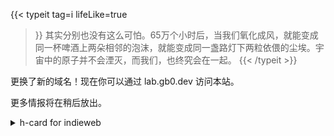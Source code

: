 ---
---
{{< typeit
  tag=i
  lifeLike=true
>}}
其实分别也没有这么可怕。65万个小时后，当我们氧化成风，就能变成同一杯啤酒上两朵相邻的泡沫，就能变成同一盏路灯下两粒依偎的尘埃。宇宙中的原子并不会湮灭，而我们，也终究会在一起。
{{< /typeit >}}

更换了新的域名！现在你可以通过 lab.gb0.dev 访问本站。

更多情报将在稍后放出。

<!--h-card related-->
<details>
<summary>h-card for indieweb</summary>
<div class="h-card">
  #nobridge
  I'm 
  <a class="u-url" rel="me" href="/">/var/log/gblab</a>
  <img class="u-photo" alt="avatar of gblab acct" src="/img/logo@square.png" width="25%" height="25%"/>
  banner:
  <img class="u-featured" alt="banner of gblab acct" src="/img/blog-cover.png" width="25%" height="25%" />
  <a class="u-url" href="acct:gb@lab.gb0.dev">fedi</a>
  <a rel="me" href="https://web.brid.gy/r/https://lab.gb0.dev/"></a>
</div>

</details>
